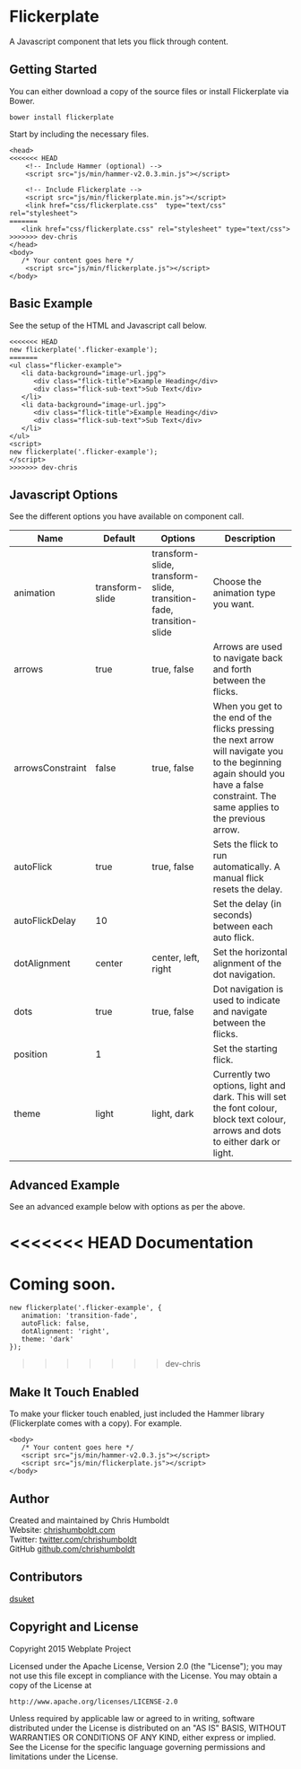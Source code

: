 # Flickerplate
A Javascript component that lets you flick through content.

## Getting Started
You can either download a copy of the source files or install Flickerplate via Bower.

```
bower install flickerplate
```

Start by including the necessary files.

```
<head>
<<<<<<< HEAD
	<!-- Include Hammer (optional) -->
	<script src="js/min/hammer-v2.0.3.min.js"></script>
	
	<!-- Include Flickerplate -->
	<script src="js/min/flickerplate.min.js"></script>
	<link href="css/flickerplate.css"  type="text/css" rel="stylesheet">
=======
   <link href="css/flickerplate.css" rel="stylesheet" type="text/css">
>>>>>>> dev-chris
</head>
<body>
   /* Your content goes here */
    <script src="js/min/flickerplate.js"></script>
</body>
```

## Basic Example
See the setup of the HTML and Javascript call below.

```
<<<<<<< HEAD
new flickerplate('.flicker-example');
=======
<ul class="flicker-example">
   <li data-background="image-url.jpg">
      <div class="flick-title">Example Heading</div>
      <div class="flick-sub-text">Sub Text</div>
   </li>
   <li data-background="image-url.jpg">
      <div class="flick-title">Example Heading</div>
      <div class="flick-sub-text">Sub Text</div>
   </li>
</ul>
<script>
new flickerplate('.flicker-example');
</script>
>>>>>>> dev-chris
```

## Javascript Options
See the different options you have available on component call.

Name | Default | Options | Description
---- | ---- | ---- | ----
animation | transform-slide | transform-slide, transform-slide, transition-fade, transition-slide | Choose the animation type you want.
arrows | true | true, false | Arrows are used to navigate back and forth between the flicks.
arrowsConstraint | false | true, false | When you get to the end of the flicks pressing the next arrow will navigate you to the beginning again should you have a false constraint. The same applies to the previous arrow.
autoFlick | true | true, false | Sets the flick to run automatically. A manual flick resets the delay.
autoFlickDelay | 10 | | Set the delay (in seconds) between each auto flick.
dotAlignment | center | center, left, right | Set the horizontal alignment of the dot navigation.
dots | true | true, false | Dot navigation is used to indicate and navigate between the flicks.
position | 1 | | Set the starting flick.
theme | light | light, dark | Currently two options, light and dark. This will set the font colour, block text colour, arrows and dots to either dark or light.

## Advanced Example
See an advanced example below with options as per the above.

<<<<<<< HEAD
Documentation
=========

Coming soon.
=======
```
new flickerplate('.flicker-example', {
   animation: 'transition-fade',
   autoFlick: false,
   dotAlignment: 'right',
   theme: 'dark'
});
```
>>>>>>> dev-chris

## Make It Touch Enabled
To make your flicker touch enabled, just included the Hammer library (Flickerplate comes with a copy). For example.

```
<body>
   /* Your content goes here */
   <script src="js/min/hammer-v2.0.3.js"></script>
   <script src="js/min/flickerplate.js"></script>
</body>
```

## Author
Created and maintained by Chris Humboldt<br>
Website: <a href="http://chrishumboldt.com/">chrishumboldt.com</a><br>
Twitter: <a href="https://twitter.com/chrishumboldt">twitter.com/chrishumboldt</a><br>
GitHub <a href="https://github.com/chrishumboldt">github.com/chrishumboldt</a><br>

## Contributors
<a href="https://github.com/dsuket">dsuket</a>

## Copyright and License
Copyright 2015 Webplate Project

Licensed under the Apache License, Version 2.0 (the "License");
you may not use this file except in compliance with the License.
You may obtain a copy of the License at

    http://www.apache.org/licenses/LICENSE-2.0

Unless required by applicable law or agreed to in writing, software
distributed under the License is distributed on an "AS IS" BASIS,
WITHOUT WARRANTIES OR CONDITIONS OF ANY KIND, either express or implied.
See the License for the specific language governing permissions and
limitations under the License.
